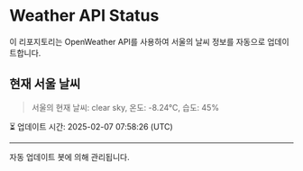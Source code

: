 
# Weather API Status

이 리포지토리는 OpenWeather API를 사용하여 서울의 날씨 정보를 자동으로 업데이트합니다.

## 현재 서울 날씨
> 서울의 현재 날씨: clear sky, 온도: -8.24°C, 습도: 45%

⏳ 업데이트 시간: 2025-02-07 07:58:26 (UTC)

---
자동 업데이트 봇에 의해 관리됩니다.
